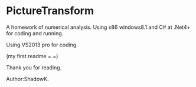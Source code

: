PictureTransform
===============================
A homework of numerical analysis.
Using x86 windows8.1 and C# at .Net4+ for coding and running.

Using VS2013 pro for coding.

(my first readme =.=)

Thank you for reading.

Author:ShadowK.

